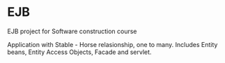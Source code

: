 EJB
===

EJB project for Software construction course

Application with Stable - Horse relasionship, one to many. 
Includes Entity beans, Entity Access Objects, Facade and servlet.
